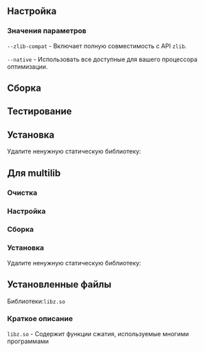 <pkg :name="'zlib-ng'" instsize showsbu2></pkg>

## Настройка

<package-script :package="'zlib-ng'" :type="'configure'"></package-script>

### Значения параметров

`--zlib-compat` - Включает полную совместимость с API `zlib`.

`--native` - Использовать все доступные для вашего процессора оптимизации.

## Сборка

<package-script :package="'zlib-ng'" :type="'build'"></package-script>

## Тестирование

<package-script :package="'zlib-ng'" :type="'test'"></package-script>

## Установка

<package-script :package="'zlib-ng'" :type="'install'"></package-script>

Удалите ненужную статическую библиотеку:

<package-script :package="'zlib-ng'" :type="'postinstall'"></package-script>

## Для multilib

### Очистка

<package-script :package="'zlib-ng'" :type="'multi_prepare'"></package-script>

### Настройка

<package-script :package="'zlib-ng'" :type="'multi_configure'"></package-script>

### Сборка

<package-script :package="'zlib-ng'" :type="'multi_build'"></package-script>

### Установка

<package-script :package="'zlib-ng'" :type="'multi_install'"></package-script>

Удалите ненужную статическую библиотеку:

<package-script :package="'zlib-ng'" :type="'multi_postinstall'"></package-script>

## Установленные файлы

Библиотеки:`libz.so`

### Краткое описание

`libz.so` - Содержит функции сжатия, используемые многими программами

<script>
	new Vue({ el: '#main' })
</script>
